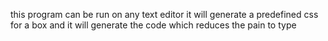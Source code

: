 this program can be run on any text editor it will generate a predefined css for a box and it will generate the code which reduces the pain to type
